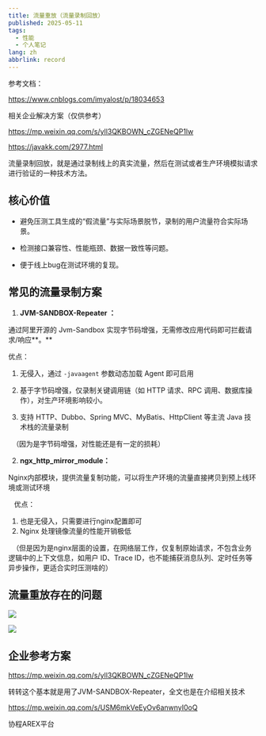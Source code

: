 ```yaml
---
title: 流量重放（流量录制回放）
published: 2025-05-11
tags:
  - 性能
  - 个人笔记
lang: zh
abbrlink: record
---
```


参考文档：

https://www.cnblogs.com/imyalost/p/18034653

相关企业解决方案（仅供参考）

https://mp.weixin.qq.com/s/yll3QKBOWN_cZGENeQP1lw

https://javakk.com/2977.html

流量录制回放，就是通过录制线上的真实流量，然后在测试或者生产环境模拟请求进行验证的一种技术方法。

## 核心价值

- 避免压测工具生成的“假流量”与实际场景脱节，录制的用户流量符合实际场景。
    
- 检测接口兼容性、性能瓶颈、数据一致性等问题。
    
- 便于线上bug在测试环境的复现。
    

## 常见的流量录制方案

1. **JVM-SANDBOX-Repeater ：**
    

通过阿里开源的 Jvm-Sandbox 实现字节码增强，无需修改应用代码即可拦截请求/响应**。**

优点：

1. 无侵入，通过 `-javaagent` 参数动态加载 Agent 即可启用
    
2. 基于字节码增强，仅录制关键调用链（如 HTTP 请求、RPC 调用、数据库操作），对生产环境影响较小。
    
3. 支持 HTTP、Dubbo、Spring MVC、MyBatis、HttpClient 等主流 Java 技术栈的流量录制

  （因为是字节码增强，对性能还是有一定的损耗）

2. **ngx_http_mirror_module：**

Nginx内部模块，提供流量复制功能，可以将生产环境的流量直接拷贝到预上线环境或测试环境

   优点：

1. 也是无侵入，只需要进行nginx配置即可
2. Nginx 处理镜像流量的性能开销极低

  （但是因为是nginx层面的设置，在网络层工作，仅复制原始请求，不包含业务逻辑中的上下文信息，如用户 ID、Trace ID，也不能捕获消息队列、定时任务等异步操作，更适合实时压测啥的）

## 流量重放存在的问题

![](/photos/image.png)

![](/photos/屏幕截图%202025-07-19%20220936.png)

## 企业参考方案

https://mp.weixin.qq.com/s/yll3QKBOWN_cZGENeQP1lw

转转这个基本就是用了JVM-SANDBOX-Repeater，全文也是在介绍相关技术

https://mp.weixin.qq.com/s/USM6mkVeEyOv6anwnyI0oQ

协程AREX平台